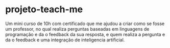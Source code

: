 # projeto-teach-me
Um mini curso de 10h com certificado que me ajudou a criar como se fosse um professor, no qual realiza perguntas baseadas em linguagens de programação e da o feedback da sua resposta, e quem realiza a pergunta e da o feedback e uma integração de inteligencia artificial.

